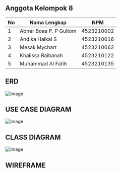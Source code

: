 ## Anggota Kelompok 8

| No | Nama Lengkap                 | NPM         |
|----|------------------------------|-------------|
| 1  | Abner Boas P. P Gultom       | 4523210002  |
| 2  | Andika Haikal S              | 4523210016  |
| 3  | Mesak Mychart                | 4523210062  |
| 4  | Khalissa Raihanah            | 4523210122  |
| 5  | Muhammad Al Fatih            | 4523210135  |

## ERD
![Image](https://github.com/user-attachments/assets/fb11f947-95e5-46ee-85b3-f481758bf6fb)

## USE CASE DIAGRAM
![Image](https://github.com/user-attachments/assets/ffba0582-bf96-4615-8729-add41cd9409d)

## CLASS DIAGRAM
![Image](https://github.com/user-attachments/assets/e54c6e1b-adc3-4bd1-b0ea-0d9541356bab)

## WIREFRAME
